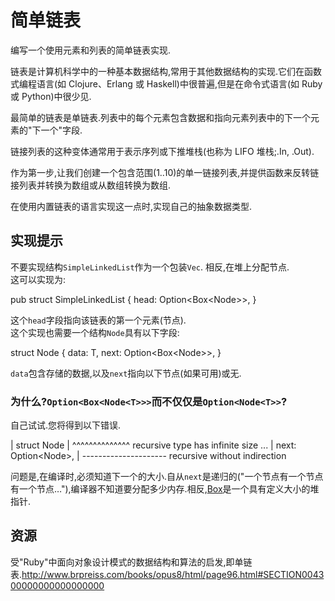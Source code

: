 # 简单链表

编写一个使用元素和列表的简单链表实现.

链表是计算机科学中的一种基本数据结构,常用于其他数据结构的实现.它们在函数式编程语言(如 Clojure、Erlang 或 Haskell)中很普遍,但是在命令式语言(如 Ruby 或 Python)中很少见.

最简单的链表是单链表.列表中的每个元素包含数据和指向元素列表中的下一个元素的"下一个"字段.

链接列表的这种变体通常用于表示序列或下推堆栈(也称为 LIFO 堆栈;.In, .Out).

作为第一步,让我们创建一个包含范围(1..10)的单一链接列表,并提供函数来反转链接列表并转换为数组或从数组转换为数组.

在使用内置链表的语言实现这一点时,实现自己的抽象数据类型.

## 实现提示

不要实现结构`SimpleLinkedList`作为一个包装`Vec`. 相反,在堆上分配节点.\
这可以实现为:

pub struct SimpleLinkedList<T> {
head: Option<Box<Node<T>>>,
}

这个`head`字段指向该链表的第一个元素(节点).\
这个实现也需要一个结构`Node`具有以下字段:

struct Node<T> {
data: T,
next: Option<Box<Node<T>>>,
}

`data`包含存储的数据,以及`next`指向以下节点(如果可用)或无.

### 为什么?`Option<Box<Node<T>>>`而不仅仅是`Option<Node<T>>`?

自己试试.您将得到以下错误.

| struct Node<T>
| ^^^^^^^^^^^^^^ recursive type has infinite size
...
| next: Option<Node<T>>,
| --------------------- recursive without indirection

问题是,在编译时,必须知道下一个的大小.自从`next`是递归的("一个节点有一个节点有一个节点…"),编译器不知道要分配多少内存.相反,[Box](https://doc.rust-lang.org/std/boxed/)是一个具有定义大小的堆指针.

[help-page]: https://exercism.io/tracks/rust/learning
[modules]: https://doc.rust-lang.org/book/2018-edition/ch07-00-modules.html
[cargo]: https://doc.rust-lang.org/book/2018-edition/ch14-00-more-about-cargo.html
[rust-tests]: https://doc.rust-lang.org/book/2018-edition/ch11-02-running-tests.html

## 资源

受"Ruby"中面向对象设计模式的数据结构和算法的启发,即单链表.<http://www.brpreiss.com/books/opus8/html/page96.html#SECTION004300000000000000000>
